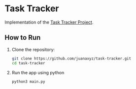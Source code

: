 # Task Tracker

Implementation of the [Task Tracker Project](https://roadmap.sh/projects/task-tracker).

## How to Run

1. Clone the repository:
   ```bash
   git clone https://github.com/juanaxyz/task-tracker.git
   cd task-tracker

2. Run the app using python
   ```bash
   python3 main.py
